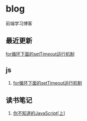 # blog
前端学习博客

## 最近更新
[for循环下面的setTimeout运行机制](https://github.com/tanhrepo/blog/issues/1)

## js
1. [for循环下面的setTimeout运行机制](https://github.com/tanhrepo/blog/issues/1)

## 读书笔记
1. [你不知道的JavaScript[上]](https://github.com/tanhrepo/blog/issues/2)
